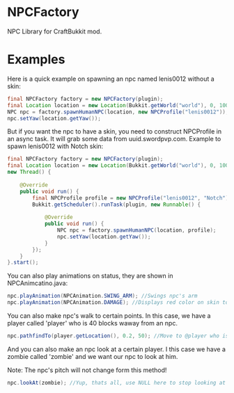 NPCFactory
==========

NPC Library for CraftBukkit mod.

Examples
=======
Here is a quick example on spawning an npc named lenis0012 without a skin:
```java
final NPCFactory factory = new NPCFactory(plugin);
final Location location = new Location(Bukkit.getWorld("world"), 0, 100, 0);
NPC npc = factory.spawnHumanNPC(location, new NPCProfile("lenis0012"));
npc.setYaw(location.getYaw());
```
But if you want the npc to have a skin, you need to construct NPCProfile in an async task.
It will grab some data from uuid.swordpvp.com.
Example to spawn lenis0012 with Notch skin:
```java
final NPCFactory factory = new NPCFactory(plugin);
final Location location = new Location(Bukkit.getWorld("world"), 0, 100, 0);
new Thread() {
	
	@Override
	public void run() {
		final NPCProfile profile = new NPCProfile("lenis0012", "Notch");
		Bukkit.getScheduler().runTask(plugin, new Runnable() {
			
			@Override
			public void run() {
				NPC npc = factory.spawnHumanNPC(location, profile);
				npc.setYaw(location.getYaw());
			}
		});
	}
}.start();
```
You can also play animations on status, they are shown in NPCAnimcatino.java:
```java
npc.playAnimation(NPCAnimation.SWING_ARM); //Swings npc's arm
npc.playAnimation(NPCAnimation.DAMAGE); //Displays red color on skin to mark player as hit.
```
You can also make npc's walk to certain points.
In this case, we have a player called 'player' who is 40 blocks waway from an npc.
```java
npc.pathfindTo(player.getLocation(), 0.2, 50); //Move to @player who is max 50 blocks away with a speed of 0.2 blocks per tick (4 per second)
```
And you can also make an npc look at a certain player.
I this case we have a zombie called 'zombie' and we want our npc to look at him.

Note: The npc's pitch will not change form this method!
```java
npc.lookAt(zombie); //Yup, thats all, use NULL here to stop looking at the zombie.
```